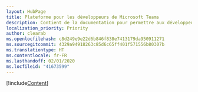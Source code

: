 ```yaml
---
layout: HubPage
title: Plateforme pour les développeurs de Microsoft Teams
description: Contient de la documentation pour permettre aux développeurs de créer des applications performantes avec Microsoft Teams
localization_priority: Priority
author: clearab
ms.openlocfilehash: c8d249e9e22d6b846f838e7413179da950911271
ms.sourcegitcommit: 4329a94918263c85d6c65ff401f571556b80307b
ms.translationtype: HT
ms.contentlocale: fr-FR
ms.lasthandoff: 02/01/2020
ms.locfileid: "41673599"
---
```

[!include[Content](~/includes/landing-page.html)]
